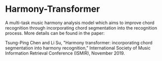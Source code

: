 # Harmony-Transformer
A multi-task music harmony analysis model which aims to improve chord recognition through incorporating chord segmentation into the recognition process. More details can be found in the paper:

Tsung-Ping Chen and Li Su, "Harmony transformer: incorporating chord segmentation into harmony recognition," International Society of Music Information Retrieval Conference (ISMIR), November 2019.
